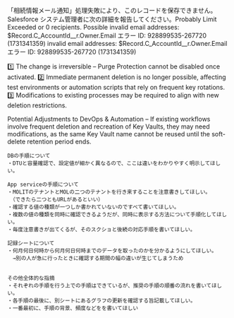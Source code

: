 「相続情報メール通知」処理失敗により、このレコードを保存できません。Salesforce システム管理者に次の詳細を報告してください。Probably Limit Exceeded or 0 recipients. Possible invalid email addresses: $Record.C_AccountId__r.Owner.Email エラー ID: 928899535-267720 (1731341359) invalid email addresses: $Record.C_AccountId__r.Owner.Email エラー ID: 928899535-267720 (1731341359)


1️⃣ The change is irreversible – Purge Protection cannot be disabled once activated.
2️⃣ Immediate permanent deletion is no longer possible, affecting test environments or automation scripts that rely on frequent key rotations.
3️⃣ Modifications to existing processes may be required to align with new deletion restrictions.

Potential Adjustments to DevOps & Automation – If existing workflows involve frequent deletion and recreation of Key Vaults, they may need modifications, as the same Key Vault name cannot be reused until the soft-delete retention period ends.

```
DBの手順について
・DTUと容量確認で、設定値が細かく異なるので、ここは違いをわかりやすく明示してほしい。

App serviceの手順について
・MOLITのテナントとMOLの二つのテナントを行き来することを注意書きしてほしい。
　（できたら二つともURLがあるといい）
・確認する値の種類が一つしか書かれていないのですべて書いてほしい。
・複数の値の種類を同時に確認できるようだが、同時に表示する方法について手順化してほしい。
・毎度注意書きが出てくるが、そのスクショと後続の対応手順を書いてほしい。

記録シートについて
・何月何日何時から何月何日何時までのデータを取ったのかを分かるようにしてほしい。
　→別の人が急に行ったときに確認する期間の幅の違いが生じてしまうため


その他全体的な指摘
・それぞれの手順を行う上での手順はできているが、推奨の手順の順番の流れを書いてほしい。
・各手順の最後に、別シートにあるグラフの更新を確認する旨記載してほしい。
・一番最初に、手順の背景、頻度などをを書いてほしい
```

